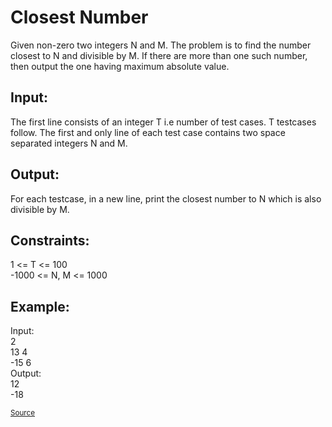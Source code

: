 <h1>Closest Number</h1>

<p>Given non-zero two integers N and M. The problem is to find the number closest to N and divisible by M. If there are more than one such number, then output the one having maximum absolute value.</p>

<h2>Input:</h2>

<p>The first line consists of an integer T i.e number of test cases. T testcases follow.  The first and only line of each test case contains two space separated integers N and M.</p>

<h2>Output:</h2>
<p>For each testcase, in a new line, print the closest number to N which is also divisible by M.</p>

<h2>Constraints:</h2> 
<p>1 <= T <= 100<br>
-1000 <= N, M <= 1000</p>

<h2>Example:</h2>
<p>Input:<br>
2<br>
13 4<br>
-15 6<br>
Output:<br>
12<br>
-18</p>

<small><a href="https://practice.geeksforgeeks.org/problems/closest-number/0">Source</a></small>